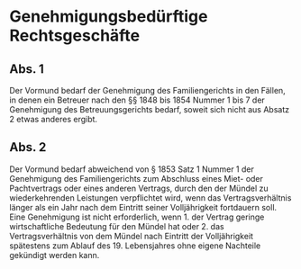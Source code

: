 # Genehmigungsbedürftige Rechtsgeschäfte



## Abs. 1

 Der Vormund bedarf der Genehmigung des Familiengerichts in den Fällen, in denen ein Betreuer nach den §§ 1848 bis 1854 Nummer 1 bis 7 der Genehmigung des Betreuungsgerichts bedarf, soweit sich nicht aus Absatz 2 etwas anderes ergibt.

## Abs. 2

 Der Vormund bedarf abweichend von § 1853 Satz 1 Nummer 1 der Genehmigung des Familiengerichts zum Abschluss eines Miet- oder Pachtvertrags oder eines anderen Vertrags, durch den der Mündel zu wiederkehrenden Leistungen verpflichtet wird, wenn das Vertragsverhältnis länger als ein Jahr nach dem Eintritt seiner Volljährigkeit fortdauern soll. Eine Genehmigung ist nicht erforderlich, wenn  1.
 der Vertrag geringe wirtschaftliche Bedeutung für den Mündel hat oder
 2.
 das Vertragsverhältnis von dem Mündel nach Eintritt der Volljährigkeit spätestens zum Ablauf des 19. Lebensjahres ohne eigene Nachteile gekündigt werden kann.
 


